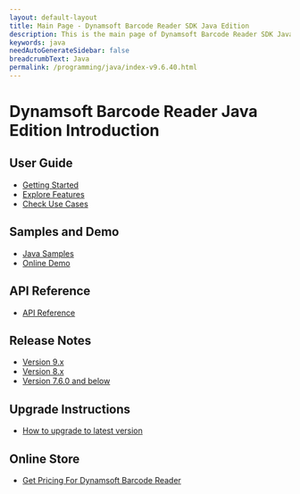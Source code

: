 ```yaml
---
layout: default-layout
title: Main Page - Dynamsoft Barcode Reader SDK Java Edition
description: This is the main page of Dynamsoft Barcode Reader SDK Java Edition.
keywords: java
needAutoGenerateSidebar: false
breadcrumbText: Java
permalink: /programming/java/index-v9.6.40.html
---
```



# Dynamsoft Barcode Reader Java Edition Introduction

## User Guide

- [Getting Started]({{site.dbr_java}}user-guide.html)
- [Explore Features]({{site.dbr_java}}user-guide/explore-features/index.html)
- [Check Use Cases]({{site.dbr_java}}user-guide/use-cases/index.html)

## Samples and Demo

- <a href="https://github.com/Dynamsoft/barcode-reader-java-samples" target="_blank">Java Samples</a>
- <a href="https://demo.dynamsoft.com/barcode-reader/" target="_blank">Online Demo</a>

## API Reference

- [API Reference]({{site.dbr_java_api}}index.html)

## Release Notes

- [Version 9.x](release-notes/java-9.md)
- [Version 8.x](release-notes/java-8.md)
- [Version 7.6.0 and below](release-notes/java-7.md)

## Upgrade Instructions

- [How to upgrade to latest version]({{site.dbr_java}}upgrade-instruction.html)

## Online Store

- <a href="https://www.dynamsoft.com/store/dynamsoft-barcode-reader/#desktop" target="_blank">Get Pricing For Dynamsoft Barcode Reader</a>
